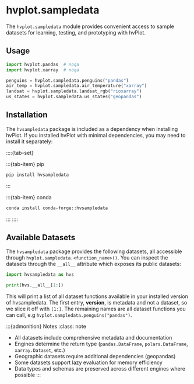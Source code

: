 # hvplot.sampledata

The `hvplot.sampledata` module provides convenient access to sample datasets for learning, testing, and prototyping with hvPlot.

## Usage

```python
import hvplot.pandas  # noqa
import hvplot.xarray  # noqa

penguins = hvplot.sampledata.penguins("pandas")
air_temp = hvplot.sampledata.air_temperature("xarray")
landsat = hvplot.sampledata.landsat_rgb("rioxarray")
us_states = hvplot.sampledata.us_states("geopandas")
```

## Installation

The `hvsampledata` package is included as a dependency when installing hvPlot. If you installed hvPlot with minimal dependencies, you may need to install it separately:

::::{tab-set}

:::{tab-item} pip

```bash
pip install hvsampledata
```

:::

:::{tab-item} conda

```bash
conda install conda-forge::hvsampledata
```

:::
::::

## Available Datasets

The `hvsampledata` package provides the following datasets, all accessible through `hvplot.sampledata.<function_name>()`. You can inspect the datasets through the `__all__` attribute which exposes its public datasets:

```python
import hvsampledata as hvs

print(hvs.__all__[1:])
```
This will print a list of all dataset functions available in your installed version of hvsampledata. The first entry, __version__, is metadata and not a dataset, so we slice it off with `[1:]`. The remaining names are all dataset functions you can call, e.g `hvplot.sampledata.penguins("pandas")`.

:::{admonition} Notes
:class: note
- All datasets include comprehensive metadata and documentation
- Engines determine the return type (`pandas.DataFrame`, `polars.DataFrame`, `xarray.Dataset`, etc.)
- Geographic datasets require additional dependencies (geopandas)
- Some datasets support lazy evaluation for memory efficiency
- Data types and schemas are preserved across different engines where possible
:::
